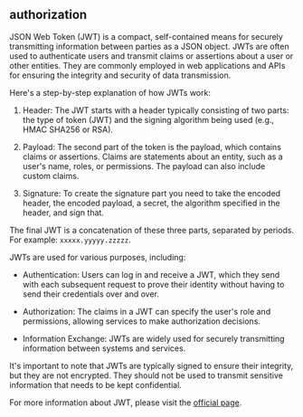 ## authorization

JSON Web Token (JWT) is a compact, self-contained means for securely transmitting information between parties as a JSON object. JWTs are often used to authenticate users and transmit claims or assertions about a user or other entities. They are commonly employed in web applications and APIs for ensuring the integrity and security of data transmission.

Here's a step-by-step explanation of how JWTs work:

1. Header: The JWT starts with a header typically consisting of two parts: the type of token (JWT) and the signing algorithm being used (e.g., HMAC SHA256 or RSA).

2. Payload: The second part of the token is the payload, which contains claims or assertions. Claims are statements about an entity, such as a user's name, roles, or permissions. The payload can also include custom claims.

3. Signature: To create the signature part you need to take the encoded header, the encoded payload, a secret, the algorithm specified in the header, and sign that.

The final JWT is a concatenation of these three parts, separated by periods. For example: `xxxxx.yyyyy.zzzzz`.

JWTs are used for various purposes, including:

- Authentication: Users can log in and receive a JWT, which they send with each subsequent request to prove their identity without having to send their credentials over and over.

- Authorization: The claims in a JWT can specify the user's role and permissions, allowing services to make authorization decisions.

- Information Exchange: JWTs are widely used for securely transmitting information between systems and services.

It's important to note that JWTs are typically signed to ensure their integrity, but they are not encrypted. They should not be used to transmit sensitive information that needs to be kept confidential.

For more information about JWT, please visit the [official page](https://jwt.io/introduction).
